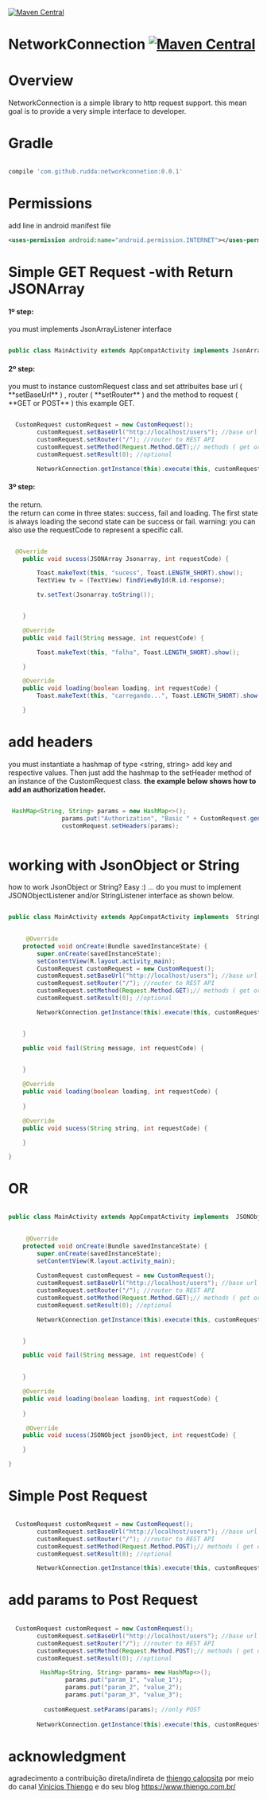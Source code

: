 [![Maven Central](https://maven-badges.herokuapp.com/maven-central/com.github.rudda/networkconnection/badge.svg)](https://maven-badges.herokuapp.com/maven-central/org.apache.commons/commons-lang3/)

# NetworkConnection [![Maven Central](https://maven-badges.herokuapp.com/maven-central/com.github.rudda/networkconnection/badge.svg?style=flat)](https://maven-badges.herokuapp.com/maven-central/com.github.rudda/networkconnetion) 

# Overview

NetworkConnection is a simple library to http request support.
this mean goal is to provide a very simple interface to developer.


# Gradle
```gradle

compile 'com.github.rudda:networkconnetion:0.0.1'

```
# Permissions

add line in android manifest file

```xml
<uses-permission android:name="android.permission.INTERNET"></uses-permission>
```

# Simple GET Request -with Return JSONArray

<h4>1º step:</h4>  you must implements JsonArrayListener interface

```java

public class MainActivity extends AppCompatActivity implements JsonArrayListener 

```

<h4>2º step:</h4>  you must to instance customRequest class and set attribuites base url ( **setBaseUrl** ) , router ( **setRouter** ) and the method to request ( **GET or POST** ) this example GET.

```java

  CustomRequest customRequest = new CustomRequest();
        customRequest.setBaseUrl("http://localhost/users"); //base url
        customRequest.setRouter("/"); //router to REST API
        customRequest.setMethod(Request.Method.GET);// methods ( get or post )
        customRequest.setResult(0); //optional

        NetworkConnection.getInstance(this).execute(this, customRequest);
```
 
 <h4>3º step:</h4>  the return. <br>
 the return can come in three states: success, fail and loading. The first state is always loading the second state can be success or fail.
 warning: you can also use the requestCode to represent a specific call.
 
 
 
```java

  @Override
    public void sucess(JSONArray Jsonarray, int requestCode) {

        Toast.makeText(this, "sucess", Toast.LENGTH_SHORT).show();
        TextView tv = (TextView) findViewById(R.id.response);

        tv.setText(Jsonarray.toString());


    }

    @Override
    public void fail(String message, int requestCode) {

        Toast.makeText(this, "falha", Toast.LENGTH_SHORT).show();

    }

    @Override
    public void loading(boolean loading, int requestCode) {
        Toast.makeText(this, "carregando...", Toast.LENGTH_SHORT).show();

    }

```
# add headers

you must instantiate a hashmap of type <string, string> add key and respective values. Then just add the hashmap to the setHeader method of an instance of the CustomRequest class. **the example below shows how to add an authorization header.** 


```java

 HashMap<String, String> params = new HashMap<>();
               params.put("Authorization", "Basic " + CustomRequest.generateAutorizationHeader(email, pass));
               customRequest.setHeaders(params);
          
```
 

# working with JsonObject or String

how to work JsonObject or String? Easy :) ... do you must to implement JSONObjectListener and/or StringListener interface 
as shown below.


```java

public class MainActivity extends AppCompatActivity implements  StringListener{

  
     @Override
    protected void onCreate(Bundle savedInstanceState) {
        super.onCreate(savedInstanceState);
        setContentView(R.layout.activity_main);
        CustomRequest customRequest = new CustomRequest();
        customRequest.setBaseUrl("http://localhost/users"); //base url
        customRequest.setRouter("/"); //router to REST API
        customRequest.setMethod(Request.Method.GET);// methods ( get or post )
        customRequest.setResult(0); //optional

        NetworkConnection.getInstance(this).execute(this, customRequest);


    }

    public void fail(String message, int requestCode) {

       
    }

    @Override
    public void loading(boolean loading, int requestCode) {
      
    }

    @Override
    public void sucess(String string, int requestCode) {

    }

}

```

<h1> OR </h1>

```java

public class MainActivity extends AppCompatActivity implements  JSONObjectListener{

  
     @Override
    protected void onCreate(Bundle savedInstanceState) {
        super.onCreate(savedInstanceState);
        setContentView(R.layout.activity_main);
        
        CustomRequest customRequest = new CustomRequest();
        customRequest.setBaseUrl("http://localhost/users"); //base url
        customRequest.setRouter("/"); //router to REST API
        customRequest.setMethod(Request.Method.GET);// methods ( get or post )
        customRequest.setResult(0); //optional

        NetworkConnection.getInstance(this).execute(this, customRequest);


    }

    public void fail(String message, int requestCode) {

       
    }

    @Override
    public void loading(boolean loading, int requestCode) {
      
    }

     @Override
    public void sucess(JSONObject jsonObject, int requestCode) {

    }

}

```

# Simple Post Request

```java

  CustomRequest customRequest = new CustomRequest();
        customRequest.setBaseUrl("http://localhost/users"); //base url
        customRequest.setRouter("/"); //router to REST API
        customRequest.setMethod(Request.Method.POST);// methods ( get or post )
        customRequest.setResult(0); //optional

        NetworkConnection.getInstance(this).execute(this, customRequest);
```


# add params to Post Request

```java
  
  CustomRequest customRequest = new CustomRequest();
        customRequest.setBaseUrl("http://localhost/users"); //base url
        customRequest.setRouter("/"); //router to REST API
        customRequest.setMethod(Request.Method.POST);// methods ( get or post )
        customRequest.setResult(0); //optional

         HashMap<String, String> params= new HashMap<>();
                params.put("param_1", "value_1");
                params.put("param_2", "value_2");
                params.put("param_3", "value_3");
        
          customRequest.setParams(params); //only POST
        
        NetworkConnection.getInstance(this).execute(this, customRequest);
```


# acknowledgment
agradecimento a contribuição direta/indireta de [thiengo calopsita](https://github.com/viniciusthiengo) por meio do canal [Vinicios Thiengo](https://www.youtube.com/channel/UCG3gFuIkRF3PpNkRk3Wp6dw) e do seu  blog https://www.thiengo.com.br/


